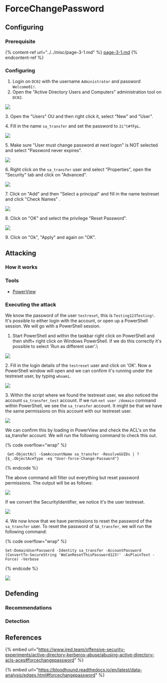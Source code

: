 # ForceChangePassword

## Configuring

### Prerequisite&#x20;

{% content-ref url="../../misc/page-3-1.md" %}
[page-3-1.md](../../misc/page-3-1.md)
{% endcontent-ref %}

### Configuring

1. Login on `DC02` with the username `Administrator` and password `Welcome01!`.
2. Open the "Active Directory Users and Computers" administration tool on `DC02`.

![](<../../../.gitbook/assets/image (11) (1) (1) (3).png>)

3\. Open the "Users" OU and then right click it, select "New" and "User".

4\. Fill in the name `sa_transfer` and set the password to `2i^t#fFpL`.

![](<../../../.gitbook/assets/image (34) (1).png>)

5\. Make sure "User must change password at next logon" is NOT selected and select "Password never expires".

![](<../../../.gitbook/assets/image (31) (1).png>)

6\. Right click on the `sa_transfer` user and select "Properties", open the "Security" tab and click on "Advanced".

![](<../../../.gitbook/assets/image (74).png>)

7\. Click on "Add" and then "Select a principal" and fill in the name testreset and click "Check Names" .

![](<../../../.gitbook/assets/image (6) (1).png>)

8\. Click on "OK" and select the privilege "Reset Password".

![](<../../../.gitbook/assets/image (59).png>)

9\. Click on "Ok", "Apply" and again on "OK".

## Attacking

### How it works



### Tools

* [PowerView](https://github.com/PowerShellMafia/PowerSploit/blob/master/Recon/PowerView.ps1)

### Executing the attack

We know the password of the user `testreset`, this is `Testing123Testing!`.  It's possible to either login with the account, or open up a PowerShell session. We will go with a PowerShell session.

1. Start PowerShell and within the taskbar right click on PowerShell and then shift+ right click on Windows PowerShell. If we do this correctly it's possible to select 'Run as different user'.\


![](<../../../.gitbook/assets/image (13).png>)

2\. Fill in the login details of the `testreset` user and click on 'OK'. Now a PowerShell window will open and we can confirm it's running under the testreset user, by typing `whoami`.

![](<../../../.gitbook/assets/image (9) (1).png>)

3\. Within the script where we found the testreset user, we also noticed the account `sa_transfer_test` account.  If we run `net user /domain` command within PowerShell, we see the `sa_transfer` account. It might be that we have the same permissions on this account with our testreset user.

![](<../../../.gitbook/assets/image (4) (1).png>)

We can confirm this by loading in PowerView and check the ACL's on the sa\_transfer account. We will run the following command to check this out.

{% code overflow="wrap" %}
```
 Get-ObjectAcl -SamAccountName sa_transfer -ResolveGUIDs | ? {$_.ObjectAceType -eq "User-force-Change-Password"}
```
{% endcode %}

The above command will filter out everything but reset password permissions. The output will be as follows:

![](<../../../.gitbook/assets/image (8).png>)

If we convert the SecurityIdentifier, we notice it's the user testreset.

![](<../../../.gitbook/assets/image (5) (2).png>)

4\. We now know that we have permissions to reset the password of the `sa_transfer` user. To reset the password of `SA_transfer`, we will run the following command:

{% code overflow="wrap" %}
```
Set-DomainUserPassword -Identity sa_transfer -AccountPassword (ConvertTo-SecureString 'WeCanResetThisPassword123!' -AsPlainText -Force) -Verbose
```
{% endcode %}

![](<../../../.gitbook/assets/image (2) (4).png>)

## Defending

### Recommendations



### Detection



## References

{% embed url="https://www.ired.team/offensive-security-experiments/active-directory-kerberos-abuse/abusing-active-directory-acls-aces#forcechangepassword" %}

{% embed url="https://bloodhound.readthedocs.io/en/latest/data-analysis/edges.html#forcechangepassword" %}
